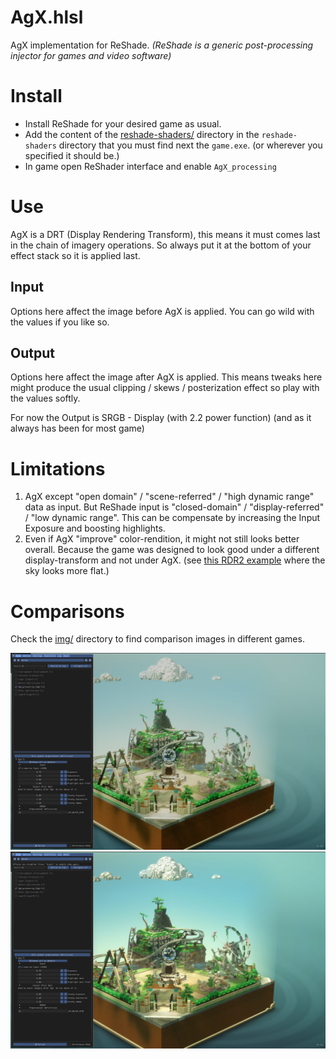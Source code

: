 # AgX.hlsl

AgX implementation for ReShade. *(ReShade is a generic post-processing injector for games and video software)*

# Install

- Install ReShade for your desired game as usual.
- Add the content of the [reshade-shaders/](reshade-shaders/) directory in the `reshade-shaders` directory that you must find next the `game.exe`. (or wherever you specified it should be.)
- In game open ReShader interface and enable `AgX_processing`

# Use

AgX is a DRT (Display Rendering Transform), this means it must comes last in the chain of imagery operations. So always put it at the bottom of your effect stack so it is applied last.

## Input

Options here affect the image before AgX is applied. You can go wild with the values if you like so.

## Output

Options here affect the image after AgX is applied. This means tweaks here might produce the usual clipping / skews / posterization effect so play with the values softly.

For now the Output is SRGB - Display (with 2.2 power function) (and as it always has been for most game)

# Limitations

1. AgX except "open domain" / "scene-referred" / "high dynamic range" data as input. But ReShade input is "closed-domain" / "display-referred" / "low dynamic range". This can be compensate by increasing the Input Exposure and boosting highlights.
2. Even if AgX "improve" color-rendition, it might not still looks better overall. Because the game was designed to look good under a different display-transform and not under AgX. (see [this RDR2 example](img/RDR2-2-AgX.jpg) where the sky looks more flat.)

# Comparisons

Check the [img/](img/) directory to find comparison images in different games.

![lego brick tale comparison image AgX](./img/lego_brick_tale-AgX-default.png) 
![lego brick tale comparison image default](./img/lego_brick_tale-default.png)
